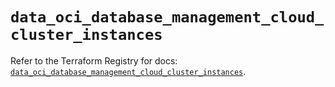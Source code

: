 # `data_oci_database_management_cloud_cluster_instances`

Refer to the Terraform Registry for docs: [`data_oci_database_management_cloud_cluster_instances`](https://registry.terraform.io/providers/oracle/oci/7.19.0/docs/data-sources/database_management_cloud_cluster_instances).
